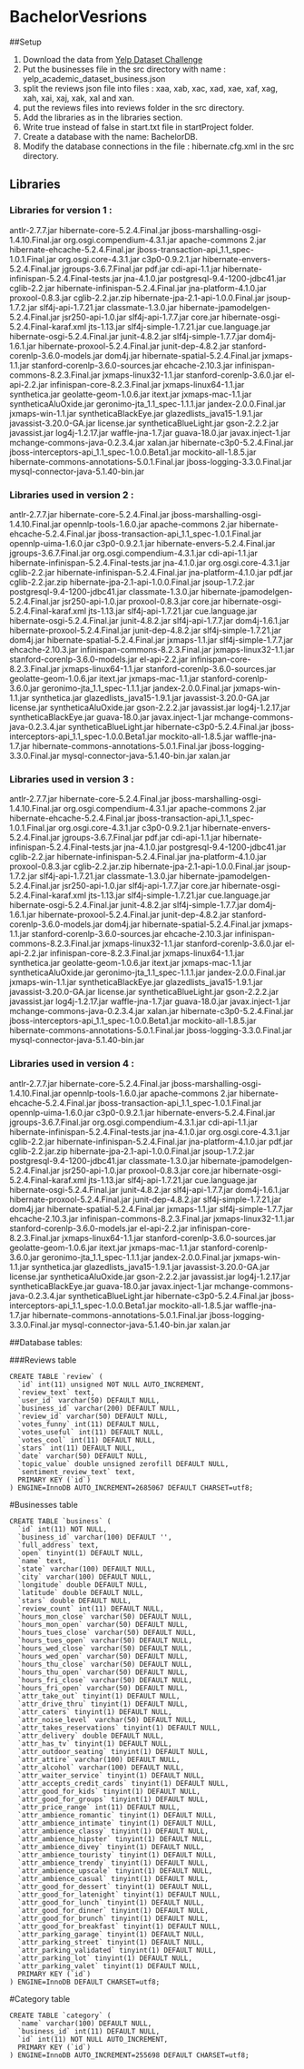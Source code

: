 # BachelorVesrions

##Setup
1. Download the data from [Yelp Dataset Challenge](https://www.yelp.com/dataset_challenge)
2. Put the businesses file in the src directory with name : yelp_academic_dataset_business.json
3. split the reviews json file into files : xaa, xab, xac, xad, xae, xaf, xag, xah, xai, xaj, xak, xal and xan.
4. put the reviews files into reviews folder in the src directory.
5. Add the libraries as in the libraries section.
6. Write true instead of false in start.txt file in startProject folder.
7. Create a database with the name: BachelorDB.
8. Modify the database connections in the file : hibernate.cfg.xml in the src directory.

## Libraries

### Libraries for version 1 :

antlr-2.7.7.jar					hibernate-core-5.2.4.Final.jar			jboss-marshalling-osgi-1.4.10.Final.jar		org.osgi.compendium-4.3.1.jar
apache-commons 2.jar				hibernate-ehcache-5.2.4.Final.jar		jboss-transaction-api_1.1_spec-1.0.1.Final.jar	org.osgi.core-4.3.1.jar
c3p0-0.9.2.1.jar				hibernate-envers-5.2.4.Final.jar		jgroups-3.6.7.Final.jar				pdf.jar
cdi-api-1.1.jar					hibernate-infinispan-5.2.4.Final-tests.jar	jna-4.1.0.jar					postgresql-9.4-1200-jdbc41.jar
cglib-2.2.jar					hibernate-infinispan-5.2.4.Final.jar		jna-platform-4.1.0.jar				proxool-0.8.3.jar
cglib-2.2.jar.zip				hibernate-jpa-2.1-api-1.0.0.Final.jar		jsoup-1.7.2.jar					slf4j-api-1.7.21.jar
classmate-1.3.0.jar				hibernate-jpamodelgen-5.2.4.Final.jar		jsr250-api-1.0.jar				slf4j-api-1.7.7.jar
core.jar					hibernate-osgi-5.2.4.Final-karaf.xml		jts-1.13.jar					slf4j-simple-1.7.21.jar
cue.language.jar				hibernate-osgi-5.2.4.Final.jar			junit-4.8.2.jar					slf4j-simple-1.7.7.jar
dom4j-1.6.1.jar					hibernate-proxool-5.2.4.Final.jar		junit-dep-4.8.2.jar				stanford-corenlp-3.6.0-models.jar
dom4j.jar					hibernate-spatial-5.2.4.Final.jar		jxmaps-1.1.jar					stanford-corenlp-3.6.0-sources.jar
ehcache-2.10.3.jar				infinispan-commons-8.2.3.Final.jar		jxmaps-linux32-1.1.jar				stanford-corenlp-3.6.0.jar
el-api-2.2.jar					infinispan-core-8.2.3.Final.jar			jxmaps-linux64-1.1.jar				synthetica.jar
geolatte-geom-1.0.6.jar				itext.jar					jxmaps-mac-1.1.jar				syntheticaAluOxide.jar
geronimo-jta_1.1_spec-1.1.1.jar			jandex-2.0.0.Final.jar				jxmaps-win-1.1.jar				syntheticaBlackEye.jar
glazedlists_java15-1.9.1.jar			javassist-3.20.0-GA.jar				license.jar					syntheticaBlueLight.jar
gson-2.2.2.jar					javassist.jar					log4j-1.2.17.jar				waffle-jna-1.7.jar
guava-18.0.jar					javax.inject-1.jar				mchange-commons-java-0.2.3.4.jar		xalan.jar
hibernate-c3p0-5.2.4.Final.jar			jboss-interceptors-api_1.1_spec-1.0.0.Beta1.jar	mockito-all-1.8.5.jar
hibernate-commons-annotations-5.0.1.Final.jar	jboss-logging-3.3.0.Final.jar			mysql-connector-java-5.1.40-bin.jar

### Libraries used in version 2 :

antlr-2.7.7.jar					hibernate-core-5.2.4.Final.jar			jboss-marshalling-osgi-1.4.10.Final.jar		opennlp-tools-1.6.0.jar
apache-commons 2.jar				hibernate-ehcache-5.2.4.Final.jar		jboss-transaction-api_1.1_spec-1.0.1.Final.jar	opennlp-uima-1.6.0.jar
c3p0-0.9.2.1.jar				hibernate-envers-5.2.4.Final.jar		jgroups-3.6.7.Final.jar				org.osgi.compendium-4.3.1.jar
cdi-api-1.1.jar					hibernate-infinispan-5.2.4.Final-tests.jar	jna-4.1.0.jar					org.osgi.core-4.3.1.jar
cglib-2.2.jar					hibernate-infinispan-5.2.4.Final.jar		jna-platform-4.1.0.jar				pdf.jar
cglib-2.2.jar.zip				hibernate-jpa-2.1-api-1.0.0.Final.jar		jsoup-1.7.2.jar					postgresql-9.4-1200-jdbc41.jar
classmate-1.3.0.jar				hibernate-jpamodelgen-5.2.4.Final.jar		jsr250-api-1.0.jar				proxool-0.8.3.jar
core.jar					hibernate-osgi-5.2.4.Final-karaf.xml		jts-1.13.jar					slf4j-api-1.7.21.jar
cue.language.jar				hibernate-osgi-5.2.4.Final.jar			junit-4.8.2.jar					slf4j-api-1.7.7.jar
dom4j-1.6.1.jar					hibernate-proxool-5.2.4.Final.jar		junit-dep-4.8.2.jar				slf4j-simple-1.7.21.jar
dom4j.jar					hibernate-spatial-5.2.4.Final.jar		jxmaps-1.1.jar					slf4j-simple-1.7.7.jar
ehcache-2.10.3.jar				infinispan-commons-8.2.3.Final.jar		jxmaps-linux32-1.1.jar				stanford-corenlp-3.6.0-models.jar
el-api-2.2.jar					infinispan-core-8.2.3.Final.jar			jxmaps-linux64-1.1.jar				stanford-corenlp-3.6.0-sources.jar
geolatte-geom-1.0.6.jar				itext.jar					jxmaps-mac-1.1.jar				stanford-corenlp-3.6.0.jar
geronimo-jta_1.1_spec-1.1.1.jar			jandex-2.0.0.Final.jar				jxmaps-win-1.1.jar				synthetica.jar
glazedlists_java15-1.9.1.jar			javassist-3.20.0-GA.jar				license.jar					syntheticaAluOxide.jar
gson-2.2.2.jar					javassist.jar					log4j-1.2.17.jar				syntheticaBlackEye.jar
guava-18.0.jar					javax.inject-1.jar				mchange-commons-java-0.2.3.4.jar		syntheticaBlueLight.jar
hibernate-c3p0-5.2.4.Final.jar			jboss-interceptors-api_1.1_spec-1.0.0.Beta1.jar	mockito-all-1.8.5.jar				waffle-jna-1.7.jar
hibernate-commons-annotations-5.0.1.Final.jar	jboss-logging-3.3.0.Final.jar			mysql-connector-java-5.1.40-bin.jar		xalan.jar

### Libraries used in version 3 :

antlr-2.7.7.jar					hibernate-core-5.2.4.Final.jar			jboss-marshalling-osgi-1.4.10.Final.jar		org.osgi.compendium-4.3.1.jar
apache-commons 2.jar				hibernate-ehcache-5.2.4.Final.jar		jboss-transaction-api_1.1_spec-1.0.1.Final.jar	org.osgi.core-4.3.1.jar
c3p0-0.9.2.1.jar				hibernate-envers-5.2.4.Final.jar		jgroups-3.6.7.Final.jar				pdf.jar
cdi-api-1.1.jar					hibernate-infinispan-5.2.4.Final-tests.jar	jna-4.1.0.jar					postgresql-9.4-1200-jdbc41.jar
cglib-2.2.jar					hibernate-infinispan-5.2.4.Final.jar		jna-platform-4.1.0.jar				proxool-0.8.3.jar
cglib-2.2.jar.zip				hibernate-jpa-2.1-api-1.0.0.Final.jar		jsoup-1.7.2.jar					slf4j-api-1.7.21.jar
classmate-1.3.0.jar				hibernate-jpamodelgen-5.2.4.Final.jar		jsr250-api-1.0.jar				slf4j-api-1.7.7.jar
core.jar					hibernate-osgi-5.2.4.Final-karaf.xml		jts-1.13.jar					slf4j-simple-1.7.21.jar
cue.language.jar				hibernate-osgi-5.2.4.Final.jar			junit-4.8.2.jar					slf4j-simple-1.7.7.jar
dom4j-1.6.1.jar					hibernate-proxool-5.2.4.Final.jar		junit-dep-4.8.2.jar				stanford-corenlp-3.6.0-models.jar
dom4j.jar					hibernate-spatial-5.2.4.Final.jar		jxmaps-1.1.jar					stanford-corenlp-3.6.0-sources.jar
ehcache-2.10.3.jar				infinispan-commons-8.2.3.Final.jar		jxmaps-linux32-1.1.jar				stanford-corenlp-3.6.0.jar
el-api-2.2.jar					infinispan-core-8.2.3.Final.jar			jxmaps-linux64-1.1.jar				synthetica.jar
geolatte-geom-1.0.6.jar				itext.jar					jxmaps-mac-1.1.jar				syntheticaAluOxide.jar
geronimo-jta_1.1_spec-1.1.1.jar			jandex-2.0.0.Final.jar				jxmaps-win-1.1.jar				syntheticaBlackEye.jar
glazedlists_java15-1.9.1.jar			javassist-3.20.0-GA.jar				license.jar					syntheticaBlueLight.jar
gson-2.2.2.jar					javassist.jar					log4j-1.2.17.jar				waffle-jna-1.7.jar
guava-18.0.jar					javax.inject-1.jar				mchange-commons-java-0.2.3.4.jar		xalan.jar
hibernate-c3p0-5.2.4.Final.jar			jboss-interceptors-api_1.1_spec-1.0.0.Beta1.jar	mockito-all-1.8.5.jar
hibernate-commons-annotations-5.0.1.Final.jar	jboss-logging-3.3.0.Final.jar			mysql-connector-java-5.1.40-bin.jar

### Libraries used in version 4 :

antlr-2.7.7.jar					hibernate-core-5.2.4.Final.jar			jboss-marshalling-osgi-1.4.10.Final.jar		opennlp-tools-1.6.0.jar
apache-commons 2.jar				hibernate-ehcache-5.2.4.Final.jar		jboss-transaction-api_1.1_spec-1.0.1.Final.jar	opennlp-uima-1.6.0.jar
c3p0-0.9.2.1.jar				hibernate-envers-5.2.4.Final.jar		jgroups-3.6.7.Final.jar				org.osgi.compendium-4.3.1.jar
cdi-api-1.1.jar					hibernate-infinispan-5.2.4.Final-tests.jar	jna-4.1.0.jar					org.osgi.core-4.3.1.jar
cglib-2.2.jar					hibernate-infinispan-5.2.4.Final.jar		jna-platform-4.1.0.jar				pdf.jar
cglib-2.2.jar.zip				hibernate-jpa-2.1-api-1.0.0.Final.jar		jsoup-1.7.2.jar					postgresql-9.4-1200-jdbc41.jar
classmate-1.3.0.jar				hibernate-jpamodelgen-5.2.4.Final.jar		jsr250-api-1.0.jar				proxool-0.8.3.jar
core.jar					hibernate-osgi-5.2.4.Final-karaf.xml		jts-1.13.jar					slf4j-api-1.7.21.jar
cue.language.jar				hibernate-osgi-5.2.4.Final.jar			junit-4.8.2.jar					slf4j-api-1.7.7.jar
dom4j-1.6.1.jar					hibernate-proxool-5.2.4.Final.jar		junit-dep-4.8.2.jar				slf4j-simple-1.7.21.jar
dom4j.jar					hibernate-spatial-5.2.4.Final.jar		jxmaps-1.1.jar					slf4j-simple-1.7.7.jar
ehcache-2.10.3.jar				infinispan-commons-8.2.3.Final.jar		jxmaps-linux32-1.1.jar				stanford-corenlp-3.6.0-models.jar
el-api-2.2.jar					infinispan-core-8.2.3.Final.jar			jxmaps-linux64-1.1.jar				stanford-corenlp-3.6.0-sources.jar
geolatte-geom-1.0.6.jar				itext.jar					jxmaps-mac-1.1.jar				stanford-corenlp-3.6.0.jar
geronimo-jta_1.1_spec-1.1.1.jar			jandex-2.0.0.Final.jar				jxmaps-win-1.1.jar				synthetica.jar
glazedlists_java15-1.9.1.jar			javassist-3.20.0-GA.jar				license.jar					syntheticaAluOxide.jar
gson-2.2.2.jar					javassist.jar					log4j-1.2.17.jar				syntheticaBlackEye.jar
guava-18.0.jar					javax.inject-1.jar				mchange-commons-java-0.2.3.4.jar		syntheticaBlueLight.jar
hibernate-c3p0-5.2.4.Final.jar			jboss-interceptors-api_1.1_spec-1.0.0.Beta1.jar	mockito-all-1.8.5.jar				waffle-jna-1.7.jar
hibernate-commons-annotations-5.0.1.Final.jar	jboss-logging-3.3.0.Final.jar			mysql-connector-java-5.1.40-bin.jar		xalan.jar

##Database tables:

###Reviews table
```
CREATE TABLE `review` (
  `id` int(11) unsigned NOT NULL AUTO_INCREMENT,
  `review_text` text,
  `user_id` varchar(50) DEFAULT NULL,
  `business_id` varchar(200) DEFAULT NULL,
  `review_id` varchar(50) DEFAULT NULL,
  `votes_funny` int(11) DEFAULT NULL,
  `votes_useful` int(11) DEFAULT NULL,
  `votes_cool` int(11) DEFAULT NULL,
  `stars` int(11) DEFAULT NULL,
  `date` varchar(50) DEFAULT NULL,
  `topic_value` double unsigned zerofill DEFAULT NULL,
  `sentiment_review_text` text,
  PRIMARY KEY (`id`)
) ENGINE=InnoDB AUTO_INCREMENT=2685067 DEFAULT CHARSET=utf8;
```

#Businesses table
```
CREATE TABLE `business` (
  `id` int(11) NOT NULL,
  `business_id` varchar(100) DEFAULT '',
  `full_address` text,
  `open` tinyint(1) DEFAULT NULL,
  `name` text,
  `state` varchar(100) DEFAULT NULL,
  `city` varchar(100) DEFAULT NULL,
  `longitude` double DEFAULT NULL,
  `latitude` double DEFAULT NULL,
  `stars` double DEFAULT NULL,
  `review_count` int(11) DEFAULT NULL,
  `hours_mon_close` varchar(50) DEFAULT NULL,
  `hours_mon_open` varchar(50) DEFAULT NULL,
  `hours_tues_close` varchar(50) DEFAULT NULL,
  `hours_tues_open` varchar(50) DEFAULT NULL,
  `hours_wed_close` varchar(50) DEFAULT NULL,
  `hours_wed_open` varchar(50) DEFAULT NULL,
  `hours_thu_close` varchar(50) DEFAULT NULL,
  `hours_thu_open` varchar(50) DEFAULT NULL,
  `hours_fri_close` varchar(50) DEFAULT NULL,
  `hours_fri_open` varchar(50) DEFAULT NULL,
  `attr_take_out` tinyint(1) DEFAULT NULL,
  `attr_drive_thru` tinyint(1) DEFAULT NULL,
  `attr_caters` tinyint(1) DEFAULT NULL,
  `attr_noise_level` varchar(50) DEFAULT NULL,
  `attr_takes_reservations` tinyint(1) DEFAULT NULL,
  `attr_delivery` double DEFAULT NULL,
  `attr_has_tv` tinyint(1) DEFAULT NULL,
  `attr_outdoor_seating` tinyint(1) DEFAULT NULL,
  `attr_attire` varchar(100) DEFAULT NULL,
  `attr_alcohol` varchar(100) DEFAULT NULL,
  `attr_waiter_service` tinyint(1) DEFAULT NULL,
  `attr_accepts_credit_cards` tinyint(1) DEFAULT NULL,
  `attr_good_for_kids` tinyint(1) DEFAULT NULL,
  `attr_good_for_groups` tinyint(1) DEFAULT NULL,
  `attr_price_range` int(11) DEFAULT NULL,
  `attr_ambience_romantic` tinyint(1) DEFAULT NULL,
  `attr_ambience_intimate` tinyint(1) DEFAULT NULL,
  `attr_ambience_classy` tinyint(1) DEFAULT NULL,
  `attr_ambience_hipster` tinyint(1) DEFAULT NULL,
  `attr_ambience_divey` tinyint(1) DEFAULT NULL,
  `attr_ambience_touristy` tinyint(1) DEFAULT NULL,
  `attr_ambience_trendy` tinyint(1) DEFAULT NULL,
  `attr_ambience_upscale` tinyint(1) DEFAULT NULL,
  `attr_ambience_casual` tinyint(1) DEFAULT NULL,
  `attr_good_for_dessert` tinyint(1) DEFAULT NULL,
  `attr_good_for_latenight` tinyint(1) DEFAULT NULL,
  `attr_good_for_lunch` tinyint(1) DEFAULT NULL,
  `attr_good_for_dinner` tinyint(1) DEFAULT NULL,
  `attr_good_for_brunch` tinyint(1) DEFAULT NULL,
  `attr_good_for_breakfast` tinyint(1) DEFAULT NULL,
  `attr_parking_garage` tinyint(1) DEFAULT NULL,
  `attr_parking_street` tinyint(1) DEFAULT NULL,
  `attr_parking_validated` tinyint(1) DEFAULT NULL,
  `attr_parking_lot` tinyint(1) DEFAULT NULL,
  `attr_parking_valet` tinyint(1) DEFAULT NULL,
  PRIMARY KEY (`id`)
) ENGINE=InnoDB DEFAULT CHARSET=utf8;
```

#Category table
```
CREATE TABLE `category` (
  `name` varchar(100) DEFAULT NULL,
  `business_id` int(11) DEFAULT NULL,
  `id` int(11) NOT NULL AUTO_INCREMENT,
  PRIMARY KEY (`id`)
) ENGINE=InnoDB AUTO_INCREMENT=255698 DEFAULT CHARSET=utf8;
```